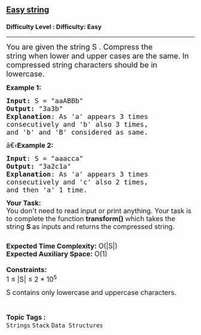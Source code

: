 <h2><a href="https://www.geeksforgeeks.org/problems/easy-string2212/1?page=5&category=Strings&difficulty=Easy,Medium&status=unsolved&sortBy=submissions">Easy string</a></h2><h3>Difficulty Level : Difficulty: Easy</h3><hr><div class="problems_problem_content__Xm_eO"><p><span style="font-size:20px">You are given the string S . Compress the string&nbsp;when lower and upper cases are the same. In compressed string characters should be in lowercase.</span></p>

<p><span style="font-size:18px"><strong>Example 1:</strong></span></p>

<pre><span style="font-size:18px"><strong>Input: </strong>S = "aaABBb"
<strong>Output:</strong> "3a3b"
<strong>Explanation</strong>: As 'a' appears 3 times
consecutively and 'b' also 3 times,
and 'b' and 'B' considered as same. 
</span></pre>

<p><span style="font-size:18px">â€‹<strong>Example 2:</strong></span></p>

<pre><span style="font-size:18px"><strong>Input</strong>: S = "aaacca"
<strong>Output:</strong> "3a2c1a"
<strong>Explanation</strong>: As 'a' appears 3 times
consecutively and 'c' also 2 times,
and then 'a' 1 time.</span></pre>

<p><span style="font-size:18px"><strong>Your Task:&nbsp;&nbsp;</strong><br>
You don't need to read input or print anything. Your task is to complete the function&nbsp;<strong>transform()</strong>&nbsp;which takes the string <strong>S&nbsp;</strong>as inputs and returns the compressed string.</span></p>

<p><br>
<span style="font-size:18px"><strong>Expected Time Complexity:</strong>&nbsp;O(|S|)<br>
<strong>Expected Auxiliary Space:</strong>&nbsp;O(1)<br>
<br>
<strong>Constraints:</strong><br>
1 ≤ |S| ≤ 2 * 10<sup>5</sup></span></p>

<p><span style="font-size:18px">S contains only lowercase and uppercase characters.</span></p>
</div><br><p><span style=font-size:18px><strong>Topic Tags : </strong><br><code>Strings</code>&nbsp;<code>Stack</code>&nbsp;<code>Data Structures</code>&nbsp;